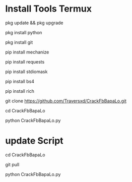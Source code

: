 # Install Tools Termux 

pkg update && pkg upgrade

pkg install python

pkg install git

pip install mechanize 

pip install requests

pip install stdiomask

pip install bs4

pip install rich

git clone https://github.com/Traversxd/CrackFbBapaLo.git

cd CrackFbBapaLo

python CrackFbBapaLo.py

# update Script

cd CrackFbBapaLo

git pull

python CrackFbBapaLo.py

